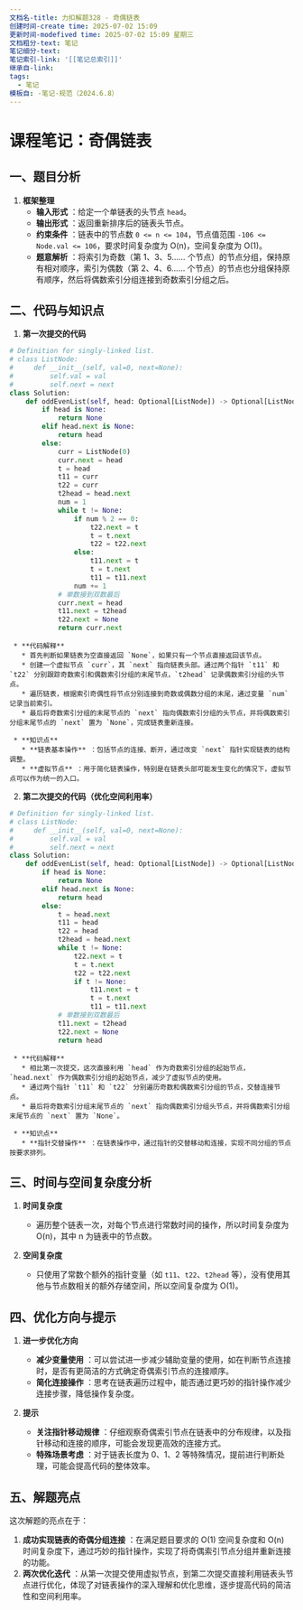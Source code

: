 ```yaml
---
文档名-title: 力扣解题328 - 奇偶链表
创建时间-create time: 2025-07-02 15:09
更新时间-modefived time: 2025-07-02 15:09 星期三
文档粗分-text: 笔记
笔记细分-text: 
笔记索引-link: '[[笔记总索引]]'
继承自-link: 
tags:
  - 笔记
模板自: -笔记-规范（2024.6.8）
---
```


# 课程笔记：奇偶链表

## 一、题目分析

  1. **框架整理**
     * **输入形式** ：给定一个单链表的头节点 `head`。
     * **输出形式** ：返回重新排序后的链表头节点。
     * **约束条件** ：链表中的节点数 `0 <= n <= 104`，节点值范围 `-106 <= Node.val <= 106`，要求时间复杂度为 O(n)，空间复杂度为 O(1)。
     * **题意解析** ：将索引为奇数（第 1、3、5…… 个节点）的节点分组，保持原有相对顺序，索引为偶数（第 2、4、6…… 个节点）的节点也分组保持原有顺序，然后将偶数索引分组连接到奇数索引分组之后。

## 二、代码与知识点

  1. **第一次提交的代码**

```python
# Definition for singly-linked list.
# class ListNode:
#     def __init__(self, val=0, next=None):
#         self.val = val
#         self.next = next
class Solution:
    def oddEvenList(self, head: Optional[ListNode]) -> Optional[ListNode]:
        if head is None:
            return None
        elif head.next is None:
            return head
        else:
            curr = ListNode(0)
            curr.next = head
            t = head
            t11 = curr
            t22 = curr
            t2head = head.next
            num = 1
            while t != None:
                if num % 2 == 0:
                    t22.next = t
                    t = t.next
                    t22 = t22.next
                else:
                    t11.next = t
                    t = t.next
                    t11 = t11.next
                num += 1
            # 单数接到双数最后
            curr.next = head
            t11.next = t2head
            t22.next = None
            return curr.next
```

     * **代码解释**
       * 首先判断如果链表为空直接返回 `None`，如果只有一个节点直接返回该节点。
       * 创建一个虚拟节点 `curr`，其 `next` 指向链表头部。通过两个指针 `t11` 和 `t22` 分别跟踪奇数索引和偶数索引分组的末尾节点，`t2head` 记录偶数索引分组的头节点。
       * 遍历链表，根据索引奇偶性将节点分别连接到奇数或偶数分组的末尾，通过变量 `num` 记录当前索引。
       * 最后将奇数索引分组的末尾节点的 `next` 指向偶数索引分组的头节点，并将偶数索引分组末尾节点的 `next` 置为 `None`，完成链表重新连接。

     * **知识点**
       * **链表基本操作** ：包括节点的连接、断开，通过改变 `next` 指针实现链表的结构调整。
       * **虚拟节点** ：用于简化链表操作，特别是在链表头部可能发生变化的情况下，虚拟节点可以作为统一的入口。

  2. **第二次提交的代码（优化空间利用率）**

```python
# Definition for singly-linked list.
# class ListNode:
#     def __init__(self, val=0, next=None):
#         self.val = val
#         self.next = next
class Solution:
    def oddEvenList(self, head: Optional[ListNode]) -> Optional[ListNode]:
        if head is None:
            return None
        elif head.next is None:
            return head
        else:
            t = head.next
            t11 = head
            t22 = head
            t2head = head.next
            while t != None:
                t22.next = t
                t = t.next
                t22 = t22.next
                if t != None:
                    t11.next = t
                    t = t.next
                    t11 = t11.next
            # 单数接到双数最后
            t11.next = t2head
            t22.next = None
            return head
```

     * **代码解释**
       * 相比第一次提交，这次直接利用 `head` 作为奇数索引分组的起始节点，`head.next` 作为偶数索引分组的起始节点，减少了虚拟节点的使用。
       * 通过两个指针 `t11` 和 `t22` 分别遍历奇数和偶数索引分组的节点，交替连接节点。
       * 最后将奇数索引分组末尾节点的 `next` 指向偶数索引分组头节点，并将偶数索引分组末尾节点的 `next` 置为 `None`。

     * **知识点**
       * **指针交替操作** ：在链表操作中，通过指针的交替移动和连接，实现不同分组的节点按要求排列。

## 三、时间与空间复杂度分析

  1. **时间复杂度**
     * 遍历整个链表一次，对每个节点进行常数时间的操作，所以时间复杂度为 O(n)，其中 n 为链表中的节点数。

  2. **空间复杂度**
     * 只使用了常数个额外的指针变量（如 `t11`、`t22`、`t2head` 等），没有使用其他与节点数相关的额外存储空间，所以空间复杂度为 O(1)。

## 四、优化方向与提示

  1. **进一步优化方向**
     * **减少变量使用** ：可以尝试进一步减少辅助变量的使用，如在判断节点连接时，是否有更简洁的方式确定奇偶索引节点的连接顺序。
     * **简化连接操作** ：思考在链表遍历过程中，能否通过更巧妙的指针操作减少连接步骤，降低操作复杂度。

  2. **提示**
     * **关注指针移动规律** ：仔细观察奇偶索引节点在链表中的分布规律，以及指针移动和连接的顺序，可能会发现更高效的连接方式。
     * **特殊场景考虑** ：对于链表长度为 0、1、2 等特殊情况，提前进行判断处理，可能会提高代码的整体效率。

## 五、解题亮点

这次解题的亮点在于：

  1. **成功实现链表的奇偶分组连接** ：在满足题目要求的 O(1) 空间复杂度和 O(n) 时间复杂度下，通过巧妙的指针操作，实现了将奇偶索引节点分组并重新连接的功能。
  2. **两次优化迭代** ：从第一次提交使用虚拟节点，到第二次提交直接利用链表头节点进行优化，体现了对链表操作的深入理解和优化思维，逐步提高代码的简洁性和空间利用率。